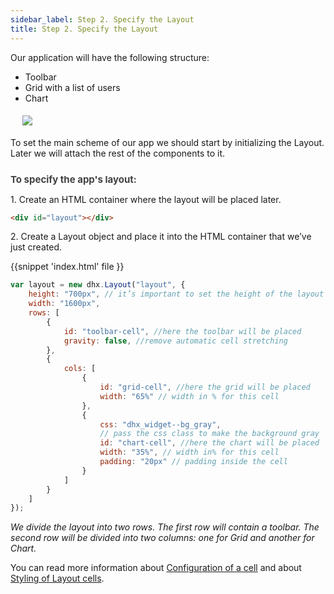 ```yaml
---
sidebar_label: Step 2. Specify the Layout
title: Step 2. Specify the Layout
---          
```


Our application will have the following structure:

- Toolbar
- Grid with a list of users
- Chart

<img style="margin: 19px;  display: block;" src="tutorial/basic_application/layout_002.png"/>

To set the main scheme of our app we should start by initializing the Layout. Later we will attach the rest of the components to it.

<div style="font-weight:bold; color: rgb(65, 65, 65); padding-top: 10px; font-size: 15px;">To specify the app's layout:</div>

1\. Create an HTML container where the layout will be placed later.


~~~html
<div id="layout"></div>
~~~

2\. Create a Layout object and place it into the HTML container that we’ve just created. 

{{snippet
'index.html' file 
}}
~~~js
var layout = new dhx.Layout("layout", {  
    height: "700px", // it’s important to set the height of the layout
    width: "1600px",
    rows: [
		{    
        	id: "toolbar-cell", //here the toolbar will be placed
            gravity: false, //remove automatic cell stretching
        }, 
        {
            cols: [ 
                {
                    id: "grid-cell", //here the grid will be placed
                    width: "65%" // width in % for this cell
                },
                {
                    css: "dhx_widget--bg_gray", 
                    // pass the css class to make the background gray
                    id: "chart-cell", //here the chart will be placed
                    width: "35%", // width in% for this cell
                    padding: "20px" // padding inside the cell
				}
			]
		}
	]
});
~~~
<i> We divide the layout into two rows. The first row will contain a toolbar. The second row will be divided into two columns: one for Grid and another for Chart. </i>

You can read more information about [Configuration of a cell](layout/configuration.md#configurationofcell) and  about [Styling of Layout cells](layout/customization.md#stylinglayoutcells).


<div id="tutorial_step">
    <a id="next_step" href="tutorial/basic_application/step3.md"></a>
</div>
